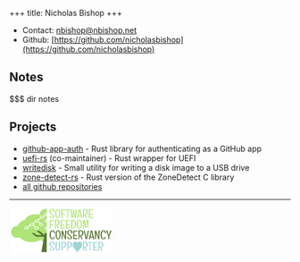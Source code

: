 +++
title: Nicholas Bishop
+++

* Contact: [nbishop@nbishop.net](mailto:nbishop@nbishop.net)
* Github: [https://github.com/nicholasbishop](https://github.com/nicholasbishop)

## Notes

$$$ dir notes

## Projects

* [github-app-auth](https://github.com/nicholasbishop/github-app-auth) - Rust library for authenticating as a GitHub app
* [uefi-rs](https://github.com/rust-osdev/uefi-rs) (co-maintainer) - Rust wrapper for UEFI
* [writedisk](https://github.com/nicholasbishop/writedisk) - Small utility for writing a disk image to a USB drive
* [zone-detect-rs](https://github.com/nicholasbishop/zone-detect-rs) - Rust version of the ZoneDetect C library
* [all github repositories](https://github.com/nicholasbishop?tab=repositories)

___

<a href="https://sfconservancy.org/sustainer"><img id="sfc" src="sfc.png" title="Become a Conservancy Sustainer!"></img></a>

